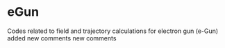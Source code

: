 # eGun
Codes related to field and trajectory calculations for electron gun (e-Gun)
added new comments
new comments
